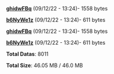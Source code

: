 [**ghidwFBq**](/data/ghidwFBq.txt) (09/12/22 - 13:24)- 1558 bytes

[**b6NyWe1z**](/data/b6NyWe1z.txt) (09/12/22 - 13:24)- 611 bytes

[**ghidwFBq**](/data/ghidwFBq.txt) (09/12/22 - 13:24)- 1558 bytes

[**b6NyWe1z**](/data/b6NyWe1z.txt) (09/12/22 - 13:24)- 611 bytes

**Total Datas**: 8011

**Total Size**: 46.05 MB / 46.0 MB